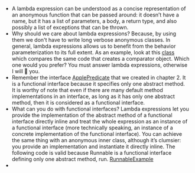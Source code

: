 * A lambda expression can be understood as a concise representation of an anonymous function
  that can be passed around: it doesn’t have a name, but it has a list of parameters, a body, a
  return type, and also possibly a list of exceptions that can be thrown.
* Why should we care about lambda expressions? Because, by using them we don't have to write 
   long verbose anonymous classes.
  In general, lambda expressions allows us to benefit from the behavior parameterization to its full extent.
  As an example, look at this [class](LambdaVSAnonClass.java) which compares the same code
  that creates a comparator object.
  Which one would you prefer? You must answer lambda expressions, otherwise I will 🔪 you.
* Remember the interface [ApplePredicate](../chapter2/ApplePredicate.java) that we created in chapter 2.
  It is a functional interface because it specifies only one abstract method.
  It is worthy of note that even if there are many default method implementations in an interface,
  as long as it has only one abstract method, then it is considered as a functional interface.
* What can you do with functional interfaces? Lambda expressions let you provide the
  implementation of the abstract method of a functional interface directly inline and treat the
  whole expression as an instance of a functional interface (more technically speaking, an
  instance of a concrete implementation of the functional interface). You can achieve the same
  thing with an anonymous inner class, although it’s clumsier: you provide an implementation
  and instantiate it directly inline. The following code is valid because Runnable is a functional
  interface defining only one abstract method, run. [RunnableExample](RunnableExample.java)
* 